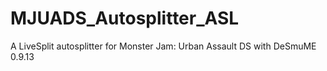 # MJUADS_Autosplitter_ASL
A LiveSplit autosplitter for Monster Jam: Urban Assault DS with DeSmuME 0.9.13
